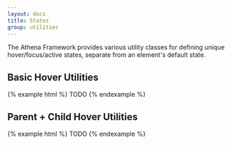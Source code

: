 ```yaml
---
layout: docs
title: States
group: utilities
---
```


The Athena Framework provides various utility classes for defining unique hover/focus/active states, separate from an element's default state.

## Basic Hover Utilities

{% example html %}
TODO
{% endexample %}


## Parent + Child Hover Utilities

{% example html %}
TODO
{% endexample %}


